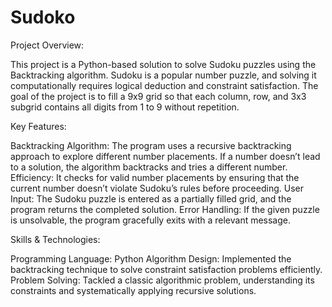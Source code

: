 # Sudoko
Project Overview:

This project is a Python-based solution to solve Sudoku puzzles using the Backtracking algorithm. Sudoku is a popular number puzzle, and solving it computationally requires logical deduction and constraint satisfaction. The goal of the project is to fill a 9x9 grid so that each column, row, and 3x3 subgrid contains all digits from 1 to 9 without repetition.

Key Features:

Backtracking Algorithm: The program uses a recursive backtracking approach to explore different number placements. If a number doesn’t lead to a solution, the algorithm backtracks and tries a different number.
Efficiency: It checks for valid number placements by ensuring that the current number doesn’t violate Sudoku’s rules before proceeding.
User Input: The Sudoku puzzle is entered as a partially filled grid, and the program returns the completed solution.
Error Handling: If the given puzzle is unsolvable, the program gracefully exits with a relevant message.

Skills & Technologies:

Programming Language: Python
Algorithm Design: Implemented the backtracking technique to solve constraint satisfaction problems efficiently.
Problem Solving: Tackled a classic algorithmic problem, understanding its constraints and systematically applying recursive solutions.
